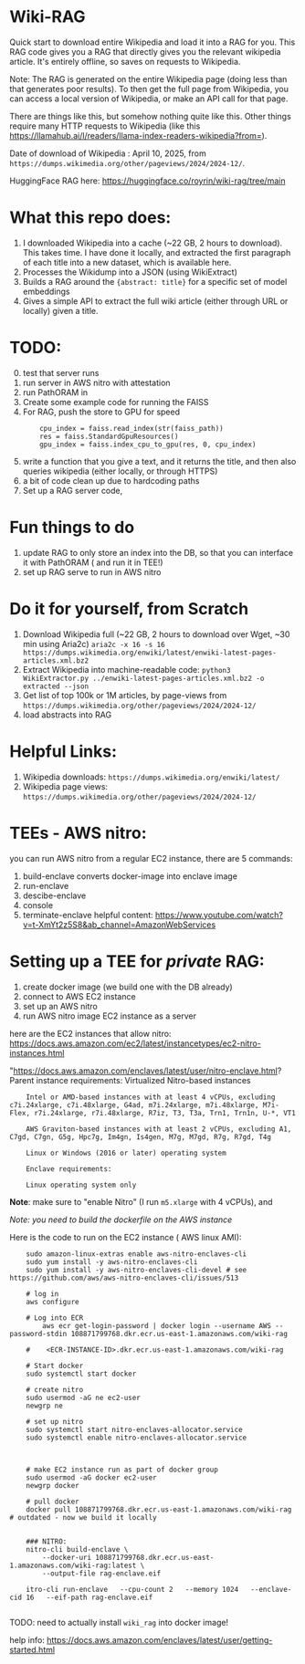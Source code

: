 # Wiki-RAG

Quick start to download entire Wikipedia and load it into a RAG for you. This RAG code gives you a RAG that directly gives you the relevant wikipedia article. It's entirely offline, so saves on requests to Wikipedia. 

Note: The RAG is generated on the entire Wikipedia page (doing less than that generates poor results). To then get the full page from Wikipedia, you can access a local version of Wikipedia, or make an API call for that page.

There are things like this, but somehow nothing quite like this. Other things require many HTTP requests to Wikipedia (like this https://llamahub.ai/l/readers/llama-index-readers-wikipedia?from=).

Date of download of Wikipedia : April 10, 2025, from `https://dumps.wikimedia.org/other/pageviews/2024/2024-12/`.

HuggingFace RAG here: https://huggingface.co/royrin/wiki-rag/tree/main

# What this repo does:

1. I downloaded Wikipedia into a cache (~22 GB, 2 hours to download). This takes time. I have done it locally, and extracted the first paragraph of each title into a new dataset, which is available here. 
2. Processes the Wikidump into a JSON (using WikiExtract)
3. Builds a RAG around the `{abstract: title}` for a specific set of model embeddings
4. Gives a simple API to extract the full wiki article (either through URL or locally) given a title.


# TODO:
0. test that server runs
1. run server in AWS nitro with attestation
2. run PathORAM in 
1. Create some example code for running the FAISS
2. For RAG, push the store to GPU for speed
    ```
        cpu_index = faiss.read_index(str(faiss_path))
        res = faiss.StandardGpuResources()
        gpu_index = faiss.index_cpu_to_gpu(res, 0, cpu_index)
    ```
3. write a function that you give a text, and it returns the title, and then also queries wikipedia (either locally, or through HTTPS)
4. a bit of code clean up due to hardcoding paths
5. Set up a RAG server code,

# Fun things to do
1. update RAG to only store an index into the DB, so that you can interface it with PathORAM ( and run it in TEE!)
2. set up RAG serve to run in AWS nitro


# Do it for yourself, from Scratch
1. Download Wikipedia full (~22 GB, 2 hours to download over Wget, ~30 min using Aria2c)
    `aria2c -x 16 -s 16 https://dumps.wikimedia.org/enwiki/latest/enwiki-latest-pages-articles.xml.bz2`
2. Extract Wikipedia into machine-readable code:
    `python3 WikiExtractor.py ../enwiki-latest-pages-articles.xml.bz2 -o extracted --json`
3. Get list of top 100k or 1M articles, by page-views from
    `https://dumps.wikimedia.org/other/pageviews/2024/2024-12/`
4. load abstracts into RAG




# Helpful Links:
1. Wikipedia downloads: `https://dumps.wikimedia.org/enwiki/latest/`
2. Wikipedia page views: `https://dumps.wikimedia.org/other/pageviews/2024/2024-12/`


# TEEs -  AWS nitro:
you can run AWS nitro from a regular EC2 instance, there are 5 commands:
1. build-enclave
    converts docker-image into enclave image
1. run-enclave
1. descibe-enclave
1. console
1. terminate-enclave
helpful content: https://www.youtube.com/watch?v=t-XmYt2z5S8&ab_channel=AmazonWebServices 

# Setting up a TEE for *private* RAG:
1. create docker image (we build one with the DB already) 
2. connect to AWS EC2 instance
2. set up an AWS nitro 
4. run AWS nitro image EC2 instance as a server

here are the EC2 instances that allow nitro: https://docs.aws.amazon.com/ec2/latest/instancetypes/ec2-nitro-instances.html

"https://docs.aws.amazon.com/enclaves/latest/user/nitro-enclave.html?
        Parent instance requirements:
        Virtualized Nitro-based instances

        Intel or AMD-based instances with at least 4 vCPUs, excluding c7i.24xlarge, c7i.48xlarge, G4ad, m7i.24xlarge, m7i.48xlarge, M7i-Flex, r7i.24xlarge, r7i.48xlarge, R7iz, T3, T3a, Trn1, Trn1n, U-*, VT1

        AWS Graviton-based instances with at least 2 vCPUs, excluding A1, C7gd, C7gn, G5g, Hpc7g, Im4gn, Is4gen, M7g, M7gd, R7g, R7gd, T4g

        Linux or Windows (2016 or later) operating system

        Enclave requirements:

        Linux operating system only

**Note**: make sure to "enable Nitro" (I run `m5.xlarge` with 4 vCPUs), and

*Note: you need to build the dockerfile on the AWS instance*


Here is the code to run on the EC2 instance ( AWS linux AMI): 

```
    sudo amazon-linux-extras enable aws-nitro-enclaves-cli
    sudo yum install -y aws-nitro-enclaves-cli
    sudo yum install -y aws-nitro-enclaves-cli-devel # see https://github.com/aws/aws-nitro-enclaves-cli/issues/513

    # log in
    aws configure

    # Log into ECR
        aws ecr get-login-password | docker login --username AWS --password-stdin 108871799768.dkr.ecr.us-east-1.amazonaws.com/wiki-rag
    
    #    <ECR-INSTANCE-ID>.dkr.ecr.us-east-1.amazonaws.com/wiki-rag

    # Start docker
    sudo systemctl start docker

    # create nitro 
    sudo usermod -aG ne ec2-user
    newgrp ne

    # set up nitro
    sudo systemctl start nitro-enclaves-allocator.service
    sudo systemctl enable nitro-enclaves-allocator.service



    # make EC2 instance run as part of docker group 
    sudo usermod -aG docker ec2-user
    newgrp docker

    # pull docker
    docker pull 108871799768.dkr.ecr.us-east-1.amazonaws.com/wiki-rag # outdated - now we build it locally


    ### NITRO:
    nitro-cli build-enclave \
        --docker-uri 108871799768.dkr.ecr.us-east-1.amazonaws.com/wiki-rag:latest \
        --output-file rag-enclave.eif

    itro-cli run-enclave   --cpu-count 2   --memory 1024   --enclave-cid 16   --eif-path rag-enclave.eif


```


TODO: need to actually install `wiki_rag` into docker image!


help info: https://docs.aws.amazon.com/enclaves/latest/user/getting-started.html
